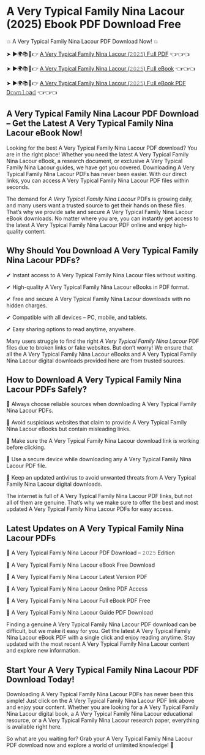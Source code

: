 # A Very Typical Family Nina Lacour (2025) Ebook PDF Download Free

💥 A Very Typical Family Nina Lacour PDF Download Now! 💥

➤ ►🌍📚📱👉 [A Very Typical Family Nina Lacour (𝟸𝟶𝟸𝟻) F𝚞ll PDF](https://getpdf.xyz/a-very-typical-family-nina-lacour) 👈👈👈


➤ ►🌍📚📱👉 [A Very Typical Family Nina Lacour (𝟸𝟶𝟸𝟻) F𝚞ll eBook](https://getpdf.xyz/a-very-typical-family-nina-lacour) 👈👈👈


➤ ►🌍📚📱👉 [A Very Typical Family Nina Lacour (𝟸𝟶𝟸𝟻) F𝚞ll eBook PDF D𝚘𝚠𝚗𝚕𝚘a𝚍](https://getpdf.xyz/a-very-typical-family-nina-lacour) 👈👈👈


## A Very Typical Family Nina Lacour PDF Download – Get the Latest A Very Typical Family Nina Lacour eBook Now!

Looking for the best A Very Typical Family Nina Lacour PDF download? You are in the right place! Whether you need the latest A Very Typical Family Nina Lacour eBook, a research document, or exclusive A Very Typical Family Nina Lacour guides, we have got you covered. Downloading A Very Typical Family Nina Lacour PDFs has never been easier. With our direct links, you can access A Very Typical Family Nina Lacour PDF files within seconds.

The demand for *A Very Typical Family Nina Lacour* PDFs is growing daily, and many users want a trusted source to get their hands on these files. That’s why we provide safe and secure A Very Typical Family Nina Lacour eBook downloads. No matter where you are, you can instantly get access to the latest A Very Typical Family Nina Lacour PDF online and enjoy high-quality content.

## Why Should You Download A Very Typical Family Nina Lacour PDFs?

✔ Instant access to A Very Typical Family Nina Lacour files without waiting.

✔ High-quality A Very Typical Family Nina Lacour eBooks in PDF format.

✔ Free and secure A Very Typical Family Nina Lacour downloads with no hidden charges.

✔ Compatible with all devices – PC, mobile, and tablets.

✔ Easy sharing options to read anytime, anywhere.

Many users struggle to find the right *A Very Typical Family Nina Lacour* PDF files due to broken links or fake websites. But don’t worry! We ensure that all the A Very Typical Family Nina Lacour eBooks and A Very Typical Family Nina Lacour digital downloads provided here are from trusted sources.

## How to Download A Very Typical Family Nina Lacour PDFs Safely?

📌 Always choose reliable sources when downloading A Very Typical Family Nina Lacour PDFs.

📌 Avoid suspicious websites that claim to provide A Very Typical Family Nina Lacour eBooks but contain misleading links.

📌 Make sure the A Very Typical Family Nina Lacour download link is working before clicking.

📌 Use a secure device while downloading any A Very Typical Family Nina Lacour PDF file.

📌 Keep an updated antivirus to avoid unwanted threats from A Very Typical Family Nina Lacour digital downloads.

The internet is full of A Very Typical Family Nina Lacour PDF links, but not all of them are genuine. That’s why we make sure to offer the best and most updated A Very Typical Family Nina Lacour PDFs for easy access.

## Latest Updates on A Very Typical Family Nina Lacour PDFs

🔹 A Very Typical Family Nina Lacour PDF Download – 𝟸𝟶𝟸𝟻 Edition

🔹 A Very Typical Family Nina Lacour eBook Free Download

🔹 A Very Typical Family Nina Lacour Latest Version PDF

🔹 A Very Typical Family Nina Lacour Online PDF Access

🔹 A Very Typical Family Nina Lacour Full eBook PDF Free

🔹 A Very Typical Family Nina Lacour Guide PDF Download

Finding a genuine A Very Typical Family Nina Lacour PDF download can be difficult, but we make it easy for you. Get the latest A Very Typical Family Nina Lacour eBook PDF with a single click and enjoy reading anytime. Stay updated with the most recent A Very Typical Family Nina Lacour content and explore new information.

## Start Your A Very Typical Family Nina Lacour PDF Download Today!

Downloading A Very Typical Family Nina Lacour PDFs has never been this simple! Just click on the A Very Typical Family Nina Lacour PDF link above and enjoy your content. Whether you are looking for a A Very Typical Family Nina Lacour digital book, a A Very Typical Family Nina Lacour educational resource, or a A Very Typical Family Nina Lacour research paper, everything is available right here.

So what are you waiting for? Grab your A Very Typical Family Nina Lacour PDF download now and explore a world of unlimited knowledge! 🚀